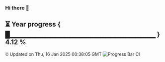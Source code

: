 ### Hi there 👋
⏳ Year progress { █▁▁▁▁▁▁▁▁▁▁▁▁▁▁▁▁▁▁▁▁▁▁▁▁▁▁▁▁▁ } 4.12 %
---
⏰ Updated on Thu, 16 Jan 2025 00:38:05 GMT
![Progress Bar CI](https://github.com/Moyi321/Moyi321/workflows/Progress%20Bar%20CI/badge.svg)
